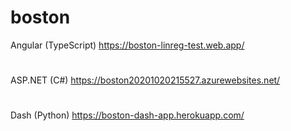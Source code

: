 # boston

Angular (TypeScript) https://boston-linreg-test.web.app/
#
ASP.NET (C#) https://boston20201020215527.azurewebsites.net/ 
#
Dash (Python) https://boston-dash-app.herokuapp.com/
